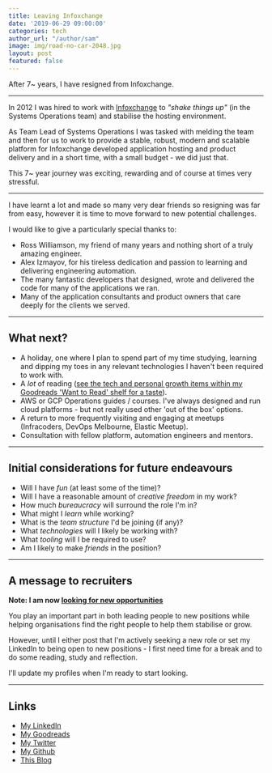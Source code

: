 ```yaml
---
title: Leaving Infoxchange
date: '2019-06-29 09:00:00'
categories: tech
author_url: "/author/sam"
image: img/road-no-car-2048.jpg
layout: post
featured: false
---
```


After 7~ years, I have resigned from Infoxchange.

---

In 2012 I was hired to work with [Infoxchange](https://www.infoxchange.org) to _"shake things up"_ (in the Systems Operations team) and stabilise the hosting environment.

As Team Lead of Systems Operations I was tasked with melding the team and then for us to work to provide a stable, robust, modern and scalable platform
for Infoxchange developed application hosting and product delivery and in a short time, with a small budget - we did just that.

This 7~ year journey was exciting, rewarding and of course at times very stressful.

---

I have learnt a lot and made so many very dear friends so resigning was far from easy, however it is time to move forward to new potential challenges.

I would like to give a particularly special thanks to:
- Ross Williamson, my friend of many years and nothing short of a truly amazing engineer.
- Alex Izmayov, for his tireless dedication and passion to learning and delivering engineering automation.
- The many fantastic developers that designed, wrote and delivered the code for many of the applications we ran.
- Many of the application consultants and product owners that care deeply for the clients we served.

---

## What next?

- A holiday, one where I plan to spend part of my time studying, learning and dipping my toes in any relevant technologies
I haven't been required to work with.
- A _lot_ of reading ([see the tech and personal growth items within my Goodreads 'Want to Read' shelf for a taste](https://www.goodreads.com/review/list/5836466-sam?order=d&shelf=to-read&sort=date_added)).
- AWS or GCP Operations guides / courses. I've always designed and run cloud platforms - but not really used other 'out of the box' options.
- A return to more frequently visiting and engaging at meetups (Infracoders, DevOps Melbourne, Elastic Meetup).
- Consultation with fellow platform, automation engineers and mentors.

---

<a id="high-level-selection-considerations"></a>
## Initial considerations for future endeavours

- Will I have _fun_ (at least some of the time)?
- Will I have a reasonable amount of _creative freedom_ in my work?
- How much _bureaucracy_ will surround the role I'm in?
- What might I _learn_ while working?
- What is the _team structure_ I'd be joining (if any)?
- What _technologies_ will I likely be working with?
- What _tooling_ will I be required to use?
- Am I likely to make _friends_ in the position?

---

## A message to recruiters

**Note: I am now [looking for new opportunities](https://smcleod.net/tech/2019/08/06/new-opportunities.html)**

You play an important part in both leading people to new positions while helping organisations find the right people to help them stabilise or grow.

However, until I either post that I'm actively seeking a new role or set my LinkedIn to being open to new positions -
I first need time for a break and to do some reading, study and reflection.

I'll update my profiles when I'm ready to start looking.

---

<a id="xcp-ng-links"></a>
## Links

- [My LinkedIn](https://www.linkedin.com/in/sammcj/)
- [My Goodreads](https://www.goodreads.com/review/list/5836466-sam?order=d&shelf=to-read&sort=date_added)
- [My Twitter](https://twitter.com/s_mcleod)
- [My Github](https://github.com/sammcj)
- [This Blog](https://smcleod.net)

